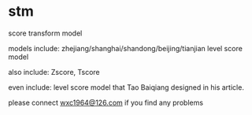 # stm
score transform model

models include: zhejiang/shanghai/shandong/beijing/tianjian level score model

also include: Zscore, Tscore

even include: level score model that Tao Baiqiang designed in his article.


please connect wxc1964@126.com if you find any problems
